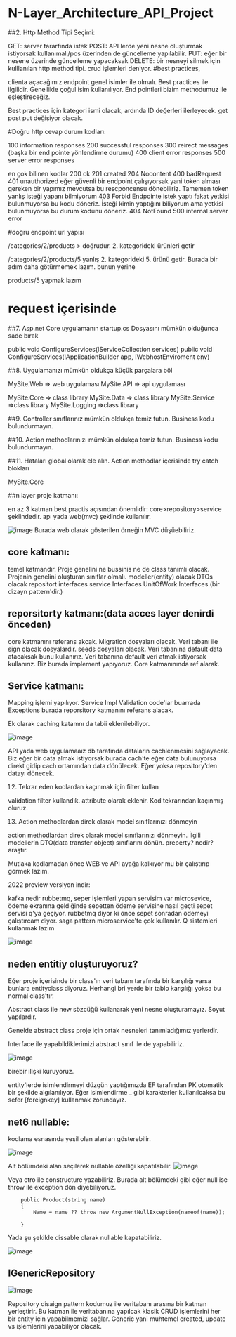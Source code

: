 # N-Layer_Architecture_API_Project

##2. Http Method Tipi Seçimi:

GET: server tararfında istek
POST: API lerde yeni nesne oluşturmak istiyorsak kullanımalı/pos üzerinden de güncelleme yapılabilir.
PUT: eğer bir nesene üzerinde güncelleme yapacaksak
DELETE: bir nesneyi silmek için kulllanılan http method tipi.
crud işlemleri deniyor.
#best practices,

clienta açacağımız endpoint genel isimler ile olmalı. Best practices ile ilgilidir. Genellikle çoğul isim kullanılıyor. End pointleri bizim methodumuz ile eşleştireceğiz.

Best practices için kategori ismi olacak, ardında ID değerleri ilerleyecek. get post put değişiyor olacak.

#Doğru http cevap durum kodları:

100 information responses
200 successful responses
300 reirect messages (başka bir end pointe yönlendirme durumu)
400 client error responses
500 server error responses

en çok bilinen kodlar
200 ok
201 created
204 Nocontent
400 badRequest
401 unauthorized eğer güvenli bir endpoint çalışıyorsak yani token alması gereken bir yapımız mevcutsa bu rescponcensu dönebiliriz. Tamemen token yanlış isteği yapanı bilmiyorum
403 Forbid Endpointe istek yaptı fakat yetkisi bulunmuyorsa bu kodu döneriz. İsteği kimin yaptığını biliyorum ama yetkisi bulunmuyorsa bu durum kodunu döneriz.
404 NotFound
500 internal server error

#doğru endpoint url yapısı

/categories/2/products > doğrudur.
2. kategorideki ürünleri getir

/categories/2/products/5 yanlış
2. kategorideki 5. ürünü getir. Burada bir adım daha götürmemek lazım.
bunun yerine

products/5 yapmak lazım

# request içerisinde 

##7. Asp.net Core uygulamanın startup.cs Dosyasını mümkün olduğunca sade bırak

public void ConfigureServices(IServiceCollection services)
public void ConfigureServices(IApplicationBuilder app, IWebhostEnviroment env)

##8. Uygulamanızı mümkün oldukça küçük parçalara böl

MySite.Web => web uygulaması
MySite.API => api uygulaması

MySite.Core => class library
MySite.Data => class library
MySite.Service =>class library
MySite.Logging =>class library

##9. Controller sınıflarınız mümkün oldukça temiz tutun. Business kodu bulundurmayın.

##10. Action methodlarınızı mümkün oldukça temiz tutun. Business kodu bulundurmayın.

##11. Hataları global olarak ele alın. Action methodlar içerisinde try catch blokları

MySite.Core 

##n layer proje katmanı:

en az 3 katman best practis açısından önemlidir:
core>repository>service şeklindedir.   apı yada web(mvc)  şeklinde kullanılır.

![image](https://user-images.githubusercontent.com/44713722/188304160-f0820bb8-4e8c-4fe1-8e32-ede10afa98c6.png)
Burada web olarak gösterilen örneğin MVC düşüebiliriz.

## core katmanı:

temel katmandır. Proje genelini 
ne bussinis ne de class tanımlı olacak.  Projenin genelini oluşturan sınıflar olmalı.
modeller(entity) olacak
DTOs olacak
repositort interfaces
service Interfaces
UnitOfWork Interfaces (bir dizayn pattern'dir.)


## reporsitorty katmanı:(data acces layer denirdi önceden)

core katmanını referans akcak.
Migration dosyaları olacak. Veri tabanı ile sign olacak dosyalardır.
seeds dosyaları olacak. Veri tabanına default data atacaksak bunu kullanırız. Veri tabanına default veri atmak istiyorsak kullanırız.
Biz burada implement yapıyoruz. Core katmanınında ref alarak.

## Service katmanı:

Mapping işlemi yapılıyor.
Service Impl 
Validation code'lar buarrada
Exceptions burada 
reporsitory katmanını referans alacak.

Ek olarak caching katamnı da tabii eklenilebiliyor.

![image](https://user-images.githubusercontent.com/44713722/188304615-bed92595-a40f-41f9-8a67-92085ff294c5.png)

API yada web uygulamaaız db tarafında dataların cachlenmesini sağlayacak. Biz eğer bir data almak istiyorsak burada cach'te eğer data bulunuyorsa direkt gidip cach ortamından data dönülecek.
Eğer yoksa repository'den datayı dönecek.

12. Tekrar eden kodlardan kaçınmak için filter kullan

validation filter kullandık. attribute olarak eklenir. Kod tekrarından kaçınmış oluruz.

13. Action methodlardan direk olarak model sınıflarınızı dönmeyin

action methodlardan direk olarak model sınıflarınızı dönmeyin. İlgili modellerin DTO(data transfer object) sınıflarını dönün. 
preperty? nedir? araştır.

Mutlaka kodlamadan önce WEB ve API ayağa kalkıyor mu bir çalıştırıp görmek lazım.

2022 preview versiyon indir:


kafka nedir 
rubbetmq, seper işlemleri yapan servisim var microsevice, ödeme ekranına geldiğinde sepetten ödeme servisine nasıl geçti
sepet servisi q'ya geçiyor. rubbetmq diyor ki önce sepet sonradan ödemeyi çalıştırcam diyor.
saga pattern microservice'te çok kullanılır.
Q sistemleri kullanmak lazım

![image](https://user-images.githubusercontent.com/44713722/188330938-8f3934cd-7c53-4a35-bc89-5e5ee3f8cac3.png)

## neden entitiy oluşturuyoruz?

Eğer proje içerisinde bir class'ın veri tabanı tarafında bir karşılığı varsa bunlara entityclass diyoruz. Herhangi bri yerde bir tablo karşılığı yoksa bu normal class'tır.

Abstract class ile new sözcüğü kullanarak yeni nesne oluşturamayız. Soyut yapılardır.

Genelde abstract class proje için ortak nesneleri tanımladığımız yerlerdir.

Interface ile yapabildiklerimizi abstract sınıf ile de yapabiliriz.

![image](https://user-images.githubusercontent.com/44713722/188331711-13d4a8fb-aa92-4efa-afa8-b33abc95c88b.png)

birebir ilişki kuruyoruz.

entity'lerde isimlendirmeyi düzgün yaptığımızda EF tarafından PK otomatik bir şekilde algılanılıyor. Eğer isimlendirme _ gibi karakterler kullanılcaksa bu sefer [foreignkey] kullanmak zorundayız.

## net6 nullable:

kodlama esnasında yeşil olan alanları gösterebilir. 

![image](https://user-images.githubusercontent.com/44713722/188697760-8ecf088a-7290-4029-b577-203418ab74b7.png)

Alt bölümdeki alan seçilerek nullable özelliği kapatılabilir.
![image](https://user-images.githubusercontent.com/44713722/188702958-a798ca4c-7e85-44c9-9427-70111a0b97f2.png)

Veya ctro ile constructure yazabiliriz. Burada alt bölümdeki gibi eğer null ise throw ile exception dön diyebiliyoruz.

        public Product(string name)
        {
            Name = name ?? throw new ArgumentNullException(nameof(name));

        }
        
Yada şu şekilde dissable olarak nullable kapatabiliriz.        

![image](https://user-images.githubusercontent.com/44713722/188703547-22d618d5-b4fb-4788-98ea-59c4b53d0a0e.png)

## IGenericRepository

![image](https://user-images.githubusercontent.com/44713722/188704453-0133f8a2-1e01-4d26-bf65-98057e847c58.png)

Repository disaign pattern kodumuz ile veritabanı arasına bir katman yerleştirir. Bu katman ile veritabanına yapılcak klasik CRUD işlemlerini her bir entity için yapabilmemizi sağlar. Generic yani muhtemel created, update vs işlemlerini yapabiliyor olacak.










